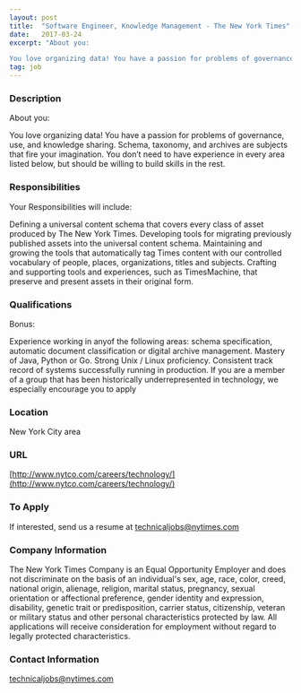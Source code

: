 ```yaml
---
layout: post
title:  "Software Engineer, Knowledge Management - The New York Times"
date:   2017-03-24
excerpt: "About you:

You love organizing data! You have a passion for problems of governance, use, and knowledge sharing. Schema, taxonomy, and archives are subjects that fire your imagination. You don’t need to have experience in every area listed below, but should be willing to build skills in the rest."
tag: job
---
```


### Description   

About you:

You love organizing data! You have a passion for problems of governance, use, and knowledge sharing. Schema, taxonomy, and archives are subjects that fire your imagination. You don’t need to have experience in every area listed below, but should be willing to build skills in the rest.


### Responsibilities   

Your Responsibilities will include:

Defining a universal content schema that covers every class of asset produced by The New York Times.
Developing tools for migrating previously published assets into the universal content schema.
Maintaining and growing the tools that automatically tag Times content with our controlled vocabulary of people, places, organizations, titles and subjects.
Crafting and supporting tools and experiences, such as TimesMachine, that preserve and present assets in their original form.



### Qualifications   

Bonus:

Experience working in anyof the following areas: schema specification, automatic document classification or digital archive management.
Mastery of Java, Python or Go.
Strong Unix / Linux proficiency.
Consistent track record of systems successfully running in production.
If you are a member of a group that has been historically underrepresented in technology, we especially encourage you to apply




### Location   

New York City area


### URL   

[http://www.nytco.com/careers/technology/](http://www.nytco.com/careers/technology/)

### To Apply   

If interested, send us a resume at technicaljobs@nytimes.com


### Company Information   

The New York Times Company is an Equal Opportunity Employer and does not discriminate on the basis of an individual's sex, age, race, color, creed, national origin, alienage, religion, marital status, pregnancy, sexual orientation or affectional preference, gender identity and expression, disability, genetic trait or predisposition, carrier status, citizenship, veteran or military status and other personal characteristics protected by law. All applications will receive consideration for employment without regard to legally protected characteristics.


### Contact Information   

technicaljobs@nytimes.com

